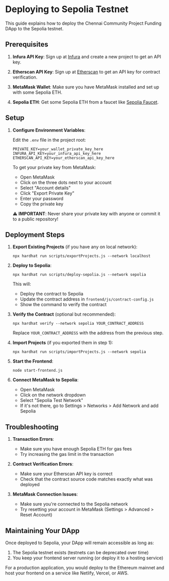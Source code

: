 # Deploying to Sepolia Testnet

This guide explains how to deploy the Chennai Community Project Funding DApp to the Sepolia testnet.

## Prerequisites

1. **Infura API Key**: Sign up at [Infura](https://infura.io/) and create a new project to get an API key.

2. **Etherscan API Key**: Sign up at [Etherscan](https://etherscan.io/apis) to get an API key for contract verification.

3. **MetaMask Wallet**: Make sure you have MetaMask installed and set up with some Sepolia ETH.

4. **Sepolia ETH**: Get some Sepolia ETH from a faucet like [Sepolia Faucet](https://sepoliafaucet.com/).

## Setup

1. **Configure Environment Variables**:
   
   Edit the `.env` file in the project root:
   ```
   PRIVATE_KEY=your_wallet_private_key_here
   INFURA_API_KEY=your_infura_api_key_here
   ETHERSCAN_API_KEY=your_etherscan_api_key_here
   ```

   To get your private key from MetaMask:
   - Open MetaMask
   - Click on the three dots next to your account
   - Select "Account details"
   - Click "Export Private Key"
   - Enter your password
   - Copy the private key

   ⚠️ **IMPORTANT**: Never share your private key with anyone or commit it to a public repository!

## Deployment Steps

1. **Export Existing Projects** (if you have any on local network):
   ```
   npx hardhat run scripts/exportProjects.js --network localhost
   ```

2. **Deploy to Sepolia**:
   ```
   npx hardhat run scripts/deploy-sepolia.js --network sepolia
   ```
   This will:
   - Deploy the contract to Sepolia
   - Update the contract address in `frontend/js/contract-config.js`
   - Show the command to verify the contract

3. **Verify the Contract** (optional but recommended):
   ```
   npx hardhat verify --network sepolia YOUR_CONTRACT_ADDRESS
   ```
   Replace `YOUR_CONTRACT_ADDRESS` with the address from the previous step.

4. **Import Projects** (if you exported them in step 1):
   ```
   npx hardhat run scripts/importProjects.js --network sepolia
   ```

5. **Start the Frontend**:
   ```
   node start-frontend.js
   ```

6. **Connect MetaMask to Sepolia**:
   - Open MetaMask
   - Click on the network dropdown
   - Select "Sepolia Test Network"
   - If it's not there, go to Settings > Networks > Add Network and add Sepolia

## Troubleshooting

1. **Transaction Errors**:
   - Make sure you have enough Sepolia ETH for gas fees
   - Try increasing the gas limit in the transaction

2. **Contract Verification Errors**:
   - Make sure your Etherscan API key is correct
   - Check that the contract source code matches exactly what was deployed

3. **MetaMask Connection Issues**:
   - Make sure you're connected to the Sepolia network
   - Try resetting your account in MetaMask (Settings > Advanced > Reset Account)

## Maintaining Your DApp

Once deployed to Sepolia, your DApp will remain accessible as long as:

1. The Sepolia testnet exists (testnets can be deprecated over time)
2. You keep your frontend server running (or deploy it to a hosting service)

For a production application, you would deploy to the Ethereum mainnet and host your frontend on a service like Netlify, Vercel, or AWS.
